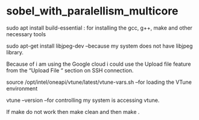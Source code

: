 # sobel_with_paralellism_multicore

sudo apt install build-essential  : for installing the gcc, g++, make and other necessary tools

sudo apt-get install libjpeg-dev –because my system does not have libjpeg library.

Because of i am using the Google cloud i could use the Upload file feature from the “Upload File “ section on SSH connection.

source /opt/intel/oneapi/vtune/latest/vtune-vars.sh –for loading the VTune environment 

vtune –version –for controlling my system is accessing vtune.

If make do not work then make clean and then make .
